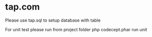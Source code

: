 # tap.com

Please use tap.sql to setup database with table


For unit test please run from project folder
php codecept.phar run unit
